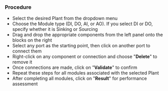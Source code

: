 ### Procedure

- Select the desired Plant from the dropdown menu
- Choose the Module type (DI, DO, AI, or AO). If you select DI or DO, specify whether it is Sinking or Sourcing
- Drag and drop the appropriate components from the left panel onto the blocks on the right
- Select any port as the starting point, then click on another port to connect them
- Right-click on any component or connection and choose "**Delete**" to remove it
- Once connections are made, click on "**Validate**" to confirm
- Repeat these steps for all modules associated with the selected Plant
- After completing all modules, click on "**Result**" for performance assessment